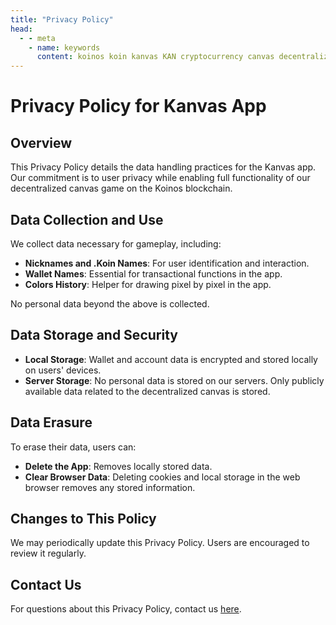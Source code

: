 ```yaml
---
title: "Privacy Policy"
head:
  - - meta
    - name: keywords
      content: koinos koin kanvas KAN cryptocurrency canvas decentralized description pixel war r/place rplace privacy policy
---
```


# Privacy Policy for Kanvas App

## Overview

This Privacy Policy details the data handling practices for the Kanvas app. Our commitment is to user privacy while enabling full functionality of our decentralized canvas game on the Koinos blockchain.

## Data Collection and Use

We collect data necessary for gameplay, including:

- **Nicknames and .Koin Names**: For user identification and interaction.
- **Wallet Names**: Essential for transactional functions in the app.
- **Colors History**: Helper for drawing pixel by pixel in the app.

No personal data beyond the above is collected.

## Data Storage and Security

- **Local Storage**: Wallet and account data is encrypted and stored locally on users' devices.
- **Server Storage**: No personal data is stored on our servers. Only publicly available data related to the decentralized canvas is stored.

## Data Erasure

To erase their data, users can:

- **Delete the App**: Removes locally stored data.
- **Clear Browser Data**: Deleting cookies and local storage in the web browser removes any stored information.

## Changes to This Policy

We may periodically update this Privacy Policy. Users are encouraged to review it regularly.

## Contact Us

For questions about this Privacy Policy, contact us [here](mailto:etheredraven@protonmail.com).

